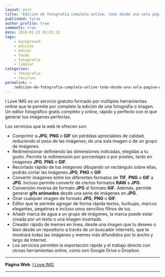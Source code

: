 ```yaml
---
layout: post
title: 'Edición de fotografía completa online, todo desde una sola página web: I Love IMG'
published: false
author_profile: true
comments: true
date: 2019-01-21 01:01:22
tags:
    - background
    - edición
    - editar
    - fondo
    - fotografía
    - limpiar
categories:
    - fotografia
    - recursos
permalink: >
    /edicion-de-fotografia-completa-online-todo-desde-una-sola-pagina-web-i-love-img
---
```

I Love IMG es un servicio gratuito formado por múltiples herramientas online que te permite por completo la edición de una fotografía o imagen. Un editor fotográfico gratis completo y online, rápido y perfecto con el que generar tus imágenes perfectas.

Los servicios que la web te ofrecen son:

  * Comprimir a **JPG**, **PNG** o **GIF** sin pérdidas apreciables de calidad, reduciendo el peso de las imágenes; de una sola imagen o de un grupo de imágenes.
  * Redimensionar definiendo las dimensiones indicadas, elegidas a tu gusto. Permite la redimensión por porcentajes o por píxeles, tanto en imágenes **JPG**, **PNG** o **GIF**.
  * Recortado rápido de tus imágenes dibujando un rectángulo sobre ellas, podrás cortar las imágenes **JPG**, **PNG** o **GIF**.
  * Convertir imágenes entre los diferentes formatos de **TIF**, **PNG** o **GIF** a **JPG**. Incluso permite convertir de ciertos formatos **RAW** a **JPG**.
  * Conversión inversa de formato **JPG** al formato **GIF**. Además, permite generar **gifs animados** desde una serie de imágenes en **JPG**.
  * Girar cualquier imagen de formato **JPG**, **PNG** o **GIF**.
  * Editor que te permite agregar de forma rápida textos, burbujas, marcos elegantes, pegatinas e incluso unos sencillos filtros de luz.
  * Añadir marca de agua a un grupo de imágenes, la marca puede estar creada por un texto o una imagen insertada.
  * Creador rápido de memes en linea, desde una imagen que tu desees o bien desde un repositorio a través de un buscador interneto, que te mostrará todas las imágenes y memes más difundidos por lo ancho y largo de Internet. 
  * Los servicios permiten la exportación rápida y el trabajo directo con otroas herramientas online, como son Google Drive o Dropbox.

* * *

**Página Web**: [I Love IMG][1]

* * *

 [1]: https://kutt.it/iloveimg
